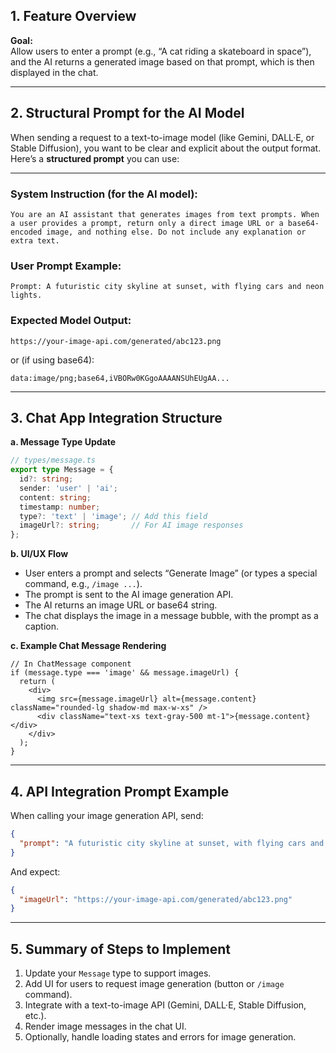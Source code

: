 ## 1. **Feature Overview**

**Goal:**  
Allow users to enter a prompt (e.g., “A cat riding a skateboard in space”), and the AI returns a generated image based on that prompt, which is then displayed in the chat.

---

## 2. **Structural Prompt for the AI Model**

When sending a request to a text-to-image model (like Gemini, DALL·E, or Stable Diffusion), you want to be clear and explicit about the output format. Here’s a **structured prompt** you can use:

---

### **System Instruction (for the AI model):**
```
You are an AI assistant that generates images from text prompts. When a user provides a prompt, return only a direct image URL or a base64-encoded image, and nothing else. Do not include any explanation or extra text.
```

### **User Prompt Example:**
```
Prompt: A futuristic city skyline at sunset, with flying cars and neon lights.
```

### **Expected Model Output:**
```
https://your-image-api.com/generated/abc123.png
```
or (if using base64):
```
data:image/png;base64,iVBORw0KGgoAAAANSUhEUgAA...
```

---

## 3. **Chat App Integration Structure**

**a. Message Type Update**
```ts
// types/message.ts
export type Message = {
  id?: string;
  sender: 'user' | 'ai';
  content: string;
  timestamp: number;
  type?: 'text' | 'image'; // Add this field
  imageUrl?: string;       // For AI image responses
};
```

**b. UI/UX Flow**
- User enters a prompt and selects “Generate Image” (or types a special command, e.g., `/image ...`).
- The prompt is sent to the AI image generation API.
- The AI returns an image URL or base64 string.
- The chat displays the image in a message bubble, with the prompt as a caption.

**c. Example Chat Message Rendering**
```tsx
// In ChatMessage component
if (message.type === 'image' && message.imageUrl) {
  return (
    <div>
      <img src={message.imageUrl} alt={message.content} className="rounded-lg shadow-md max-w-xs" />
      <div className="text-xs text-gray-500 mt-1">{message.content}</div>
    </div>
  );
}
```

---

## 4. **API Integration Prompt Example**

When calling your image generation API, send:
```json
{
  "prompt": "A futuristic city skyline at sunset, with flying cars and neon lights."
}
```
And expect:
```json
{
  "imageUrl": "https://your-image-api.com/generated/abc123.png"
}
```

---

## 5. **Summary of Steps to Implement**
1. Update your `Message` type to support images.
2. Add UI for users to request image generation (button or `/image` command).
3. Integrate with a text-to-image API (Gemini, DALL·E, Stable Diffusion, etc.).
4. Render image messages in the chat UI.
5. Optionally, handle loading states and errors for image generation.
